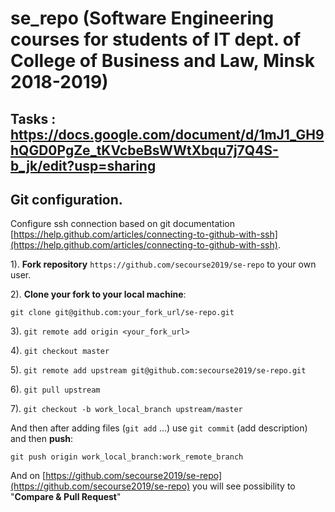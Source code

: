 se_repo (Software Engineering courses for students of IT dept. of College of Business and Law, Minsk 2018-2019)
========

## Tasks : https://docs.google.com/document/d/1mJ1_GH9hQGD0PgZe_tKVcbeBsWWtXbqu7j7Q4S-b_jk/edit?usp=sharing

## Git configuration.  
Configure ssh connection based on git documentation [https://help.github.com/articles/connecting-to-github-with-ssh](https://help.github.com/articles/connecting-to-github-with-ssh).

1). **Fork repository** `https://github.com/secourse2019/se-repo` to your own user.

2). **Clone your fork to your local machine**:

 `git clone git@github.com:your_fork_url/se-repo.git`

3). `git remote add origin <your_fork_url>`

4). `git checkout master`

5). `git remote add upstream git@github.com:secourse2019/se-repo.git`

6). `git pull upstream`

7). `git checkout -b work_local_branch upstream/master`

And then after adding files (`git add` ...) use `git commit` (add description) and then **push**:

    git push origin work_local_branch:work_remote_branch

And on [https://github.com/secourse2019/se-repo](https://github.com/secourse2019/se-repo) you will see possibility to "**Compare & Pull Request**"